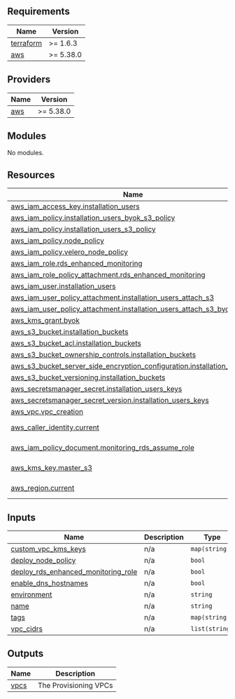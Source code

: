 <!-- BEGIN_TF_DOCS -->
## Requirements

| Name | Version |
|------|---------|
| <a name="requirement_terraform"></a> [terraform](#requirement\_terraform) | >= 1.6.3 |
| <a name="requirement_aws"></a> [aws](#requirement\_aws) | >= 5.38.0 |

## Providers

| Name | Version |
|------|---------|
| <a name="provider_aws"></a> [aws](#provider\_aws) | >= 5.38.0 |

## Modules

No modules.

## Resources

| Name | Type |
|------|------|
| [aws_iam_access_key.installation_users](https://registry.terraform.io/providers/hashicorp/aws/latest/docs/resources/iam_access_key) | resource |
| [aws_iam_policy.installation_users_byok_s3_policy](https://registry.terraform.io/providers/hashicorp/aws/latest/docs/resources/iam_policy) | resource |
| [aws_iam_policy.installation_users_s3_policy](https://registry.terraform.io/providers/hashicorp/aws/latest/docs/resources/iam_policy) | resource |
| [aws_iam_policy.node_policy](https://registry.terraform.io/providers/hashicorp/aws/latest/docs/resources/iam_policy) | resource |
| [aws_iam_policy.velero_node_policy](https://registry.terraform.io/providers/hashicorp/aws/latest/docs/resources/iam_policy) | resource |
| [aws_iam_role.rds_enhanced_monitoring](https://registry.terraform.io/providers/hashicorp/aws/latest/docs/resources/iam_role) | resource |
| [aws_iam_role_policy_attachment.rds_enhanced_monitoring](https://registry.terraform.io/providers/hashicorp/aws/latest/docs/resources/iam_role_policy_attachment) | resource |
| [aws_iam_user.installation_users](https://registry.terraform.io/providers/hashicorp/aws/latest/docs/resources/iam_user) | resource |
| [aws_iam_user_policy_attachment.installation_users_attach_s3](https://registry.terraform.io/providers/hashicorp/aws/latest/docs/resources/iam_user_policy_attachment) | resource |
| [aws_iam_user_policy_attachment.installation_users_attach_s3_byok](https://registry.terraform.io/providers/hashicorp/aws/latest/docs/resources/iam_user_policy_attachment) | resource |
| [aws_kms_grant.byok](https://registry.terraform.io/providers/hashicorp/aws/latest/docs/resources/kms_grant) | resource |
| [aws_s3_bucket.installation_buckets](https://registry.terraform.io/providers/hashicorp/aws/latest/docs/resources/s3_bucket) | resource |
| [aws_s3_bucket_acl.installation_buckets](https://registry.terraform.io/providers/hashicorp/aws/latest/docs/resources/s3_bucket_acl) | resource |
| [aws_s3_bucket_ownership_controls.installation_buckets](https://registry.terraform.io/providers/hashicorp/aws/latest/docs/resources/s3_bucket_ownership_controls) | resource |
| [aws_s3_bucket_server_side_encryption_configuration.installation_buckets](https://registry.terraform.io/providers/hashicorp/aws/latest/docs/resources/s3_bucket_server_side_encryption_configuration) | resource |
| [aws_s3_bucket_versioning.installation_buckets](https://registry.terraform.io/providers/hashicorp/aws/latest/docs/resources/s3_bucket_versioning) | resource |
| [aws_secretsmanager_secret.installation_users_keys](https://registry.terraform.io/providers/hashicorp/aws/latest/docs/resources/secretsmanager_secret) | resource |
| [aws_secretsmanager_secret_version.installation_users_keys](https://registry.terraform.io/providers/hashicorp/aws/latest/docs/resources/secretsmanager_secret_version) | resource |
| [aws_vpc.vpc_creation](https://registry.terraform.io/providers/hashicorp/aws/latest/docs/resources/vpc) | resource |
| [aws_caller_identity.current](https://registry.terraform.io/providers/hashicorp/aws/latest/docs/data-sources/caller_identity) | data source |
| [aws_iam_policy_document.monitoring_rds_assume_role](https://registry.terraform.io/providers/hashicorp/aws/latest/docs/data-sources/iam_policy_document) | data source |
| [aws_kms_key.master_s3](https://registry.terraform.io/providers/hashicorp/aws/latest/docs/data-sources/kms_key) | data source |
| [aws_region.current](https://registry.terraform.io/providers/hashicorp/aws/latest/docs/data-sources/region) | data source |

## Inputs

| Name | Description | Type | Default | Required |
|------|-------------|------|---------|:--------:|
| <a name="input_custom_vpc_kms_keys"></a> [custom\_vpc\_kms\_keys](#input\_custom\_vpc\_kms\_keys) | n/a | `map(string)` | `{}` | no |
| <a name="input_deploy_node_policy"></a> [deploy\_node\_policy](#input\_deploy\_node\_policy) | n/a | `bool` | n/a | yes |
| <a name="input_deploy_rds_enhanced_monitoring_role"></a> [deploy\_rds\_enhanced\_monitoring\_role](#input\_deploy\_rds\_enhanced\_monitoring\_role) | n/a | `bool` | n/a | yes |
| <a name="input_enable_dns_hostnames"></a> [enable\_dns\_hostnames](#input\_enable\_dns\_hostnames) | n/a | `bool` | n/a | yes |
| <a name="input_environment"></a> [environment](#input\_environment) | n/a | `string` | n/a | yes |
| <a name="input_name"></a> [name](#input\_name) | n/a | `string` | n/a | yes |
| <a name="input_tags"></a> [tags](#input\_tags) | n/a | `map(string)` | n/a | yes |
| <a name="input_vpc_cidrs"></a> [vpc\_cidrs](#input\_vpc\_cidrs) | n/a | `list(string)` | n/a | yes |

## Outputs

| Name | Description |
|------|-------------|
| <a name="output_vpcs"></a> [vpcs](#output\_vpcs) | The Provisioning VPCs |
<!-- END_TF_DOCS -->
